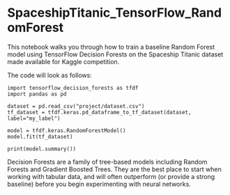 # SpaceshipTitanic_TensorFlow_RandomForest

This notebook walks you through how to train a baseline Random Forest model using TensorFlow Decision Forests on the Spaceship Titanic dataset made available for Kaggle competition.

The code will look as follows:

```
import tensorflow_decision_forests as tfdf
import pandas as pd

dataset = pd.read_csv("project/dataset.csv")
tf_dataset = tfdf.keras.pd_dataframe_to_tf_dataset(dataset, label="my_label")

model = tfdf.keras.RandomForestModel()
model.fit(tf_dataset)

print(model.summary())
```

Decision Forests are a family of tree-based models including Random Forests and Gradient Boosted Trees. They are the best place to start when working with tabular data, and will often outperform (or provide a strong baseline) before you begin experimenting with neural networks.
